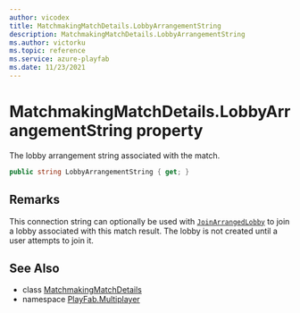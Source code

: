 ```yaml
---
author: vicodex
title: MatchmakingMatchDetails.LobbyArrangementString
description: MatchmakingMatchDetails.LobbyArrangementString
ms.author: victorku
ms.topic: reference
ms.service: azure-playfab
ms.date: 11/23/2021
---
```


# MatchmakingMatchDetails.LobbyArrangementString property

The lobby arrangement string associated with the match.

```csharp
public string LobbyArrangementString { get; }
```

## Remarks

This connection string can optionally be used with [`JoinArrangedLobby`](../PlayFabMultiplayer/JoinArrangedLobby.md) to join a lobby associated with this match result. The lobby is not created until a user attempts to join it.

## See Also

* class [MatchmakingMatchDetails](../MatchmakingMatchDetails.md)
* namespace [PlayFab.Multiplayer](../../PlayFabMultiplayerSDK.md)

